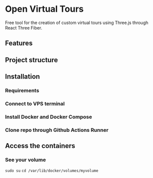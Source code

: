 # Open Virtual Tours
Free tool for the creation of custom virtual tours using Three.js through React Three Fiber.
## Features
## Project structure
## Installation
### Requirements
### Connect to VPS terminal
### Install Docker and Docker Compose
### Clone repo through Github Actions Runner
## Access the containers
### See your volume
```sudo su```
```cd /var/lib/docker/volumes/myvolume```
